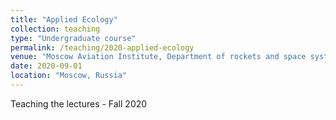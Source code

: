 ```yaml
---
title: "Applied Ecology"
collection: teaching
type: "Undergraduate course"
permalink: /teaching/2020-applied-ecology
venue: "Moscow Aviation Institute, Department of rockets and space systems operations management"
date: 2020-09-01
location: "Moscow, Russia"
---
```

Teaching the lectures - Fall 2020